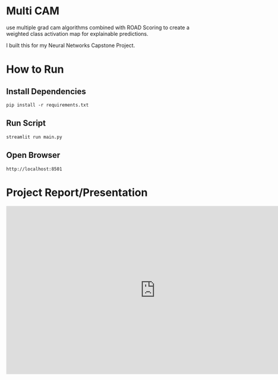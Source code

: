 # Multi CAM
use multiple grad cam algorithms combined with ROAD Scoring to create a weighted class activation map for explainable predictions.

I built this for my Neural Networks Capstone Project.

# How to Run

## Install Dependencies
`pip install -r requirements.txt`

## Run Script
`streamlit run main.py`

## Open Browser
`http://localhost:8501`


# Project Report/Presentation
<iframe style="border: 1px solid rgba(0, 0, 0, 0.1);" width="800" height="450" src="https://embed.figma.com/slides/IAk2sudnwzNQ9IJV1BHjCe/XAI-NN-Project?node-id=3-1481&embed-host=share" allowfullscreen></iframe>
